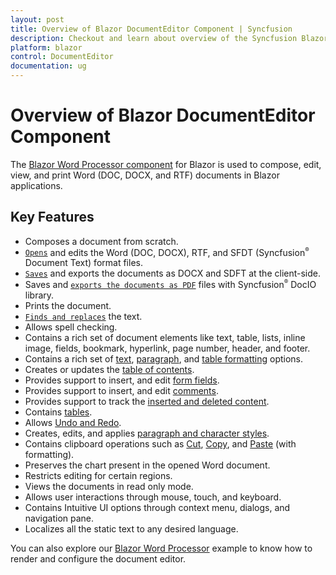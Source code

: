 ```yaml
---
layout: post
title: Overview of Blazor DocumentEditor Component | Syncfusion
description: Checkout and learn about overview of the Syncfusion Blazor DocumentEditor component and much more details.
platform: blazor
control: DocumentEditor
documentation: ug
---
```


# Overview of Blazor DocumentEditor Component

The [Blazor Word Processor component](https://www.syncfusion.com/blazor-components/blazor-word-processor) for Blazor is used to compose, edit, view, and print Word (DOC, DOCX, and RTF) documents in Blazor applications.

## Key Features

* Composes a document from scratch.
* [`Opens`](./opening-a-document) and edits the Word (DOC, DOCX), RTF, and SFDT (Syncfusion<sup style="font-size:70%">&reg;</sup> Document Text) format files.
* [`Saves`](./saving-document) and exports the documents as DOCX and SDFT at the client-side.
* Saves and [`exports the documents as PDF`](./how-to/export-document-as-pdf) files with Syncfusion<sup style="font-size:70%">&reg;</sup> DocIO library.
* Prints the document.
* [`Finds and replaces`](./find-and-replace) the text.
* Allows spell checking.
* Contains a rich set of document elements like text, table, lists, inline image, fields, bookmark, hyperlink, page number, header, and footer.
* Contains a rich set of [text](./text-format), [paragraph](./paragraph-format), and [table formatting](./table-format) options.
* Creates or updates the [table of contents](./table-of-contents).
* Provides support to insert, and edit [form fields](./form-fields).
* Provides support to insert, and edit [comments](./comments).
* Provides support to track the [inserted and deleted content](./track-changes).
* Contains [tables](./table).
* Allows [Undo and Redo](./history).
* Creates, edits, and applies [paragraph and character styles](./styles).
* Contains clipboard operations such as [Cut](./clipboard#cut), [Copy](./clipboard#copy), and [Paste](./clipboard#paste) (with formatting).
* Preserves the chart present in the opened Word document.
* Restricts editing for certain regions.
* Views the documents in read only mode.
* Allows user interactions through mouse, touch, and keyboard.
* Contains Intuitive UI options through context menu, dialogs, and navigation pane.
* Localizes all the static text to any desired language.

You can also explore our [Blazor Word Processor](https://document.syncfusion.com/demos/docx-editor/blazor-server/document-editor/default-functionalities) example to know how to render and configure the document editor.

